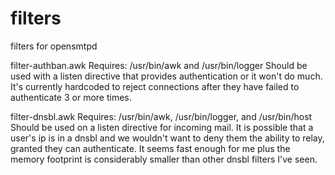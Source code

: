 # filters
filters for opensmtpd

filter-authban.awk
Requires: /usr/bin/awk and /usr/bin/logger
Should be used with a listen directive that provides authentication or it won't do much. It's currently hardcoded to reject connections after they have failed to authenticate 3 or more times.

filter-dnsbl.awk
Requires: /usr/bin/awk, /usr/bin/logger, and /usr/bin/host
Should be used on a listen directive for incoming mail. It is possible that a user's ip is in a dnsbl and we wouldn't want to deny them the ability to relay, granted they can authenticate.
It seems fast enough for me plus the memory footprint is considerably smaller than other dnsbl filters I've seen.
